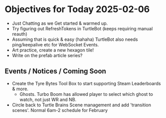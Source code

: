 # Objectives for Today 2025-02-06

- Just Chatting as we Get started & warmed up.
- Try figuring out RefreshTokens in TurtleBot (keeps requiring manual reauth)
- Assuming that is quick & easy (hahaha) TurtleBot also needs ping/keepalive etc for WebSocket Events.
- Art practice, create a new hexagon tile!
- Write on the prefab article series?

## Events / Notices / Coming Soon


- Create the Tyre Bytes Tool Box to start supporting Steam Leaderboards & more.
  - Ghosts. Turbo Boom has allowed player to select which ghost to watch, not just WR and NB.
- Circle back to Turtle Brains Scene management and add 'transition scenes'.
Normal 6am-2 schedule for February

